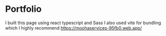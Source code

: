 # Portfolio
I built this page using react typescript and Sass
I also used vite for bundling which I highly recommend
https://moohaservices-95fb0.web.app/
